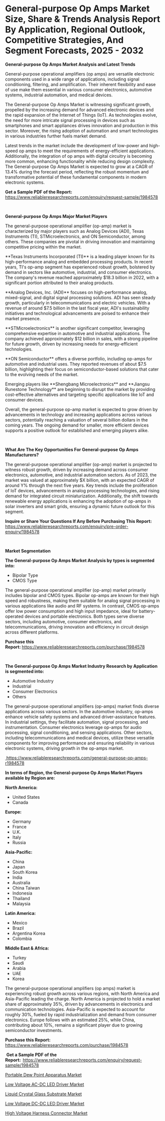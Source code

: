 <p><h1>General-purpose Op Amps Market Size, Share & Trends Analysis Report By Application, Regional Outlook, Competitive Strategies, And Segment Forecasts, 2025 - 2032</h1></p><p><strong>General-purpose Op Amps Market Analysis and Latest Trends</strong></p>
<p><p>General-purpose operational amplifiers (op amps) are versatile electronic components used in a wide range of applications, including signal conditioning, filtering, and amplification. Their inherent flexibility and ease of use make them essential in various consumer electronics, automotive systems, industrial automation, and medical devices. </p><p>The General-purpose Op Amps Market is witnessing significant growth, propelled by the increasing demand for advanced electronic devices and the rapid expansion of the Internet of Things (IoT). As technologies evolve, the need for more intricate signal processing in devices such as smartphones and smart appliances drives innovation and production in this sector. Moreover, the rising adoption of automation and smart technologies in various industries further fuels market demand.</p><p>Latest trends in the market include the development of low-power and high-speed op amps to meet the requirements of energy-efficient applications. Additionally, the integration of op amps with digital circuitry is becoming more common, enhancing functionality while reducing design complexity. The General-purpose Op Amps Market is expected to grow at a CAGR of 13.4% during the forecast period, reflecting the robust momentum and transformative potential of these fundamental components in modern electronic systems.</p></p>
<p><strong>Get a Sample PDF of the Report:&nbsp;</strong> <a href="https://www.reliableresearchreports.com/enquiry/request-sample/1984578?utm_campaign=16&utm_medium=2&utm_source=Github&utm_content=ia&utm_term=13022025&utm_id=general-purpose-op-amps">https://www.reliableresearchreports.com/enquiry/request-sample/1984578</a></p>
<p>&nbsp;</p>
<p><strong>General-purpose Op Amps Major Market Players</strong></p>
<p><p>The general-purpose operational amplifier (op-amp) market is characterized by major players such as Analog Devices (ADI), Texas Instruments (TI), STMicroelectronics, and ON Semiconductor, among others. These companies are pivotal in driving innovation and maintaining competitive pricing within the market.</p><p>**Texas Instruments Incorporated (TI)** is a leading player known for its high-performance analog and embedded processing products. In recent years, TI's op-amp segment has experienced robust growth, bolstered by demand in sectors like automotive, industrial, and consumer electronics. The company's revenue reached approximately $18.3 billion in 2022, with a significant portion attributed to their analog products.</p><p>**Analog Devices, Inc. (ADI)** focuses on high-performance analog, mixed-signal, and digital signal processing solutions. ADI has seen steady growth, particularly in telecommunications and electric vehicles. With a revenue of around $7.5 billion in the last fiscal year, ADI's sustainability initiatives and technological advancements are poised to enhance their market presence.</p><p>**STMicroelectronics** is another significant competitor, leveraging comprehensive expertise in automotive and industrial applications. The company achieved approximately $12 billion in sales, with a strong pipeline for future growth, driven by increasing needs for energy-efficient technologies.</p><p>**ON Semiconductor** offers a diverse portfolio, including op-amps for automotive and industrial uses. They reported revenues of about $7.5 billion, highlighting their focus on semiconductor-based solutions that cater to the evolving needs of the market.</p><p>Emerging players like **Shengbang Microelectronics** and **Jiangsu Runestone Technology** are beginning to disrupt the market by providing cost-effective alternatives and targeting specific applications like IoT and consumer devices.</p><p>Overall, the general-purpose op-amp market is expected to grow driven by advancements in technology and increasing applications across various sectors, potentially reaching a valuation of several billion dollars in the coming years. The ongoing demand for smaller, more efficient devices supports a positive outlook for established and emerging players alike.</p></p>
<p>&nbsp;</p>
<p><strong>What Are The Key Opportunities For General-purpose Op Amps Manufacturers?</strong></p>
<p><p>The general-purpose operational amplifier (op-amp) market is projected to witness robust growth, driven by increasing demand across consumer electronics, automotive, and industrial automation sectors. As of 2023, the market was valued at approximately $X billion, with an expected CAGR of around Y% through the next five years. Key trends include the proliferation of IoT devices, advancements in analog processing technologies, and rising demand for integrated circuit miniaturization. Additionally, the shift towards renewable energy applications is enhancing the adoption of op-amps in solar inverters and smart grids, ensuring a dynamic future outlook for this segment.</p></p>
<p><strong>Inquire or Share Your Questions If Any Before Purchasing This Report:</strong> <a href="https://www.reliableresearchreports.com/enquiry/pre-order-enquiry/1984578?utm_campaign=16&utm_medium=2&utm_source=Github&utm_content=ia&utm_term=13022025&utm_id=general-purpose-op-amps">https://www.reliableresearchreports.com/enquiry/pre-order-enquiry/1984578</a></p>
<p>&nbsp;</p>
<p><strong>Market Segmentation</strong></p>
<p><strong>The General-purpose Op Amps Market Analysis by types is segmented into:</strong></p>
<p><ul><li>Bipolar Type</li><li>CMOS Type</li></ul></p>
<p><p>The general-purpose operational amplifier (op-amp) market primarily includes bipolar and CMOS types. Bipolar op-amps are known for their high speed and robustness, making them suitable for analog signal processing in various applications like audio and RF systems. In contrast, CMOS op-amps offer low power consumption and high input impedance, ideal for battery-operated devices and portable electronics. Both types serve diverse sectors, including automotive, consumer electronics, and telecommunications, driving innovation and efficiency in circuit design across different platforms.</p></p>
<p><strong>Purchase this Report:&nbsp;</strong><a href="https://www.reliableresearchreports.com/purchase/1984578?utm_campaign=16&utm_medium=2&utm_source=Github&utm_content=ia&utm_term=13022025&utm_id=general-purpose-op-amps">https://www.reliableresearchreports.com/purchase/1984578</a></p>
<p>&nbsp;</p>
<p><strong>The General-purpose Op Amps Market Industry Research by Application is segmented into:</strong></p>
<p><ul><li>Automotive Industry</li><li>Industrial</li><li>Consumer Electronics</li><li>Others</li></ul></p>
<p><p>The general-purpose operational amplifiers (op-amps) market finds diverse applications across various sectors. In the automotive industry, op-amps enhance vehicle safety systems and advanced driver-assistance features. In industrial settings, they facilitate automation, signal processing, and instrumentation. Consumer electronics leverage op-amps for audio processing, signal conditioning, and sensing applications. Other sectors, including telecommunications and medical devices, utilize these versatile components for improving performance and ensuring reliability in various electronic systems, driving growth in the op-amps market.</p></p>
<p><a href="https://www.reliableresearchreports.com/general-purpose-op-amps-r1984578?utm_campaign=16&utm_medium=2&utm_source=Github&utm_content=ia&utm_term=13022025&utm_id=general-purpose-op-amps">&nbsp;https://www.reliableresearchreports.com/general-purpose-op-amps-r1984578</a></p>
<p><strong>In terms of Region, the General-purpose Op Amps Market Players available by Region are:</strong></p>
<p>
    <p> <strong> North America: </strong>
        <ul>
            <li>United States</li>
            <li>Canada</li>
        </ul>
        </p> 
    <p> <strong> Europe: </strong>
        <ul>
            <li>Germany</li>
            <li>France</li>
            <li>U.K.</li>
            <li>Italy</li>
            <li>Russia</li>
        </ul>
        </p> 
    <p> <strong> Asia-Pacific: </strong>
        <ul>
            <li>China</li>
            <li>Japan</li>
            <li>South Korea</li>
            <li>India</li>
            <li>Australia</li>
            <li>China Taiwan</li>
            <li>Indonesia</li>
            <li>Thailand</li>
            <li>Malaysia</li>
        </ul>
        </p> 
    <p> <strong> Latin America: </strong>
        <ul>
            <li>Mexico</li>
            <li>Brazil</li>
            <li>Argentina Korea</li>
            <li>Colombia</li>
        </ul>
        </p> 
    <p> <strong> Middle East & Africa: </strong>
        <ul>
            <li>Turkey</li>
            <li>Saudi</li>
            <li>Arabia</li>
            <li>UAE</li>
            <li>Korea</li>
        </ul>
    </p>
    </p>
<p><p>The general-purpose operational amplifiers (op amps) market is experiencing robust growth across various regions, with North America and Asia-Pacific leading the charge. North America is projected to hold a market share of approximately 35%, driven by advancements in electronics and communication technologies. Asia-Pacific is expected to account for roughly 30%, fueled by rapid industrialization and demand from consumer electronics. Europe follows with an estimated 25%, while China, contributing about 10%, remains a significant player due to growing semiconductor investments.</p></p>
<p><strong>Purchase this Report: </strong><a href="https://www.reliableresearchreports.com/purchase/1984578?utm_campaign=16&utm_medium=2&utm_source=Github&utm_content=ia&utm_term=13022025&utm_id=general-purpose-op-amps">https://www.reliableresearchreports.com/purchase/1984578</a></p>
<p>&nbsp;<strong>Get a Sample PDF of the Report:&nbsp;&nbsp;</strong><a href="https://www.reliableresearchreports.com/enquiry/request-sample/1984578?utm_campaign=16&utm_medium=2&utm_source=Github&utm_content=ia&utm_term=13022025&utm_id=general-purpose-op-amps">https://www.reliableresearchreports.com/enquiry/request-sample/1984578</a></p>
<p><strong></strong></p>
<p><p><a href="https://github.com/nibbsmantji/Market-Research-Report-List-1/blob/main/portable-dew-point-apparatus-market.md?utm_campaign=16&utm_medium=2&utm_source=Github&utm_content=ia&utm_term=13022025&utm_id=general-purpose-op-amps">Portable Dew Point Apparatus Market</a></p><p><a href="https://github.com/djibenesha/Market-Research-Report-List-1/blob/main/low-voltage-ac-dc-led-driver-market.md?utm_campaign=16&utm_medium=2&utm_source=Github&utm_content=ia&utm_term=13022025&utm_id=general-purpose-op-amps">Low Voltage AC-DC LED Driver Market</a></p><p><a href="https://github.com/rashkaeduzor/Market-Research-Report-List-1/blob/main/liquid-crystal-glass-substrate-market.md?utm_campaign=16&utm_medium=2&utm_source=Github&utm_content=ia&utm_term=13022025&utm_id=general-purpose-op-amps">Liquid Crystal Glass Substrate Market</a></p><p><a href="https://github.com/birbamanan03/Market-Research-Report-List-1/blob/main/low-voltage-dc-dc-led-driver-market.md?utm_campaign=16&utm_medium=2&utm_source=Github&utm_content=ia&utm_term=13022025&utm_id=general-purpose-op-amps">Low Voltage DC-DC LED Driver Market</a></p><p><a href="https://github.com/abedlagagica4/Market-Research-Report-List-1/blob/main/high-voltage-harness-connector-market.md?utm_campaign=16&utm_medium=2&utm_source=Github&utm_content=ia&utm_term=13022025&utm_id=general-purpose-op-amps">High Voltage Harness Connector Market</a></p></p>